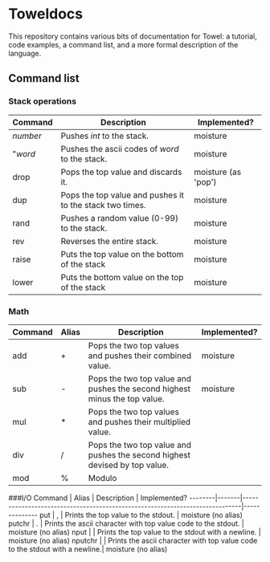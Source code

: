 # Toweldocs
This repository contains various bits of documentation for Towel: a tutorial, code examples, a command list, and a more formal description of the language.

## Command list
### Stack operations
Command  | Description                                             | Implemented?
---------|---------------------------------------------------------|--------------
*number* | Pushes *int* to the stack.                              | moisture
"*word*  | Pushes the ascii codes of *word* to the stack.          | moisture
drop     | Pops the top value and discards it.                     | moisture (as 'pop')
dup      | Pops the top value and pushes it to the stack two times.| moisture
rand     | Pushes a random value (0-99) to the stack.              | moisture
rev      | Reverses the entire stack.                              | moisture
raise    | Puts the top value on the bottom of the stack           | moisture
lower    | Puts the bottom value on the top of the stack           | moisture

### Math
Command | Alias | Description                                                               | Implemented?
--------|-------|---------------------------------------------------------------------------|--------------
add     | +     | Pops the two top values and pushes their combined value.                  | moisture
sub     | -     | Pops the two top value and pushes the second highest minus the top value. | moisture
mul     | *     | Pops the two top values and pushes their multiplied value.                |
div     | /     | Pops the two top value and pushes the second highest devised by top value.|
mod     | %     | Modulo                                                                    |

###I/O
Command | Alias | Description                                                                 | Implemented?
--------|-------|-----------------------------------------------------------------------------|--------------
put     | ,     | Prints the top value to the stdout.                                         | moisture (no alias)
putchr  | .     | Prints the ascii character with top value code to the stdout.               | moisture (no alias)
nput    |       | Prints the top value to the stdout with a newline.                          | moisture (no alias)
nputchr |       | Prints the ascii character with top value code to the stdout with a newline.| moisture (no alias)
